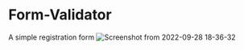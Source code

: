 # Form-Validator
A simple registration form
![Screenshot from 2022-09-28 18-36-32](https://user-images.githubusercontent.com/93251536/192823020-415cd966-c2e6-4857-b4bb-2b0bcbac7a10.png)
